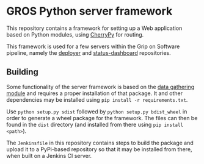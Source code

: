# GROS Python server framework

This repository contains a framework for setting up a Web application based on 
Python modules, using [CherryPy](https://cherrypy.dev/) for routing.

This framework is used for a few servers within the Grip on Software pipeline, 
namely the [deployer](https://github.com/grip-on-software/deployer) and 
[status-dashboard](https://github.com/grip-on-software/status-dashboard) 
repositories.

## Building

Some functionality of the server framework is based on the [data gathering 
module](https://pypi.org/project/gros-gatherer/) and requires a proper 
installation of that package. It and other dependencies may be installed using 
`pip install -r requirements.txt`.

Use `python setup.py sdist` followed by `python setup.py bdist_wheel` in order 
to generate a wheel package for the framework. The files can then be found in 
the `dist` directory (and installed from there using `pip install <path>`).

The `Jenkinsfile` in this repository contains steps to build the package and 
upload it to a PyPi-based repository so that it may be installed from there, 
when built on a Jenkins CI server.
